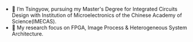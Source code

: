 - 👋 I’m Tsingyow, pursuing my Master's Degree for Integrated Circuits Design with Institution of Microelectronics of the Chinese Academy of Science(IMECAS).
- 👀 My research focus on FPGA, Image Process & Heterogeneous System Architecture.

<!---
nicyyyy/nicyyyy is a ✨ special ✨ repository because its `README.md` (this file) appears on your GitHub profile.
You can click the Preview link to take a look at your changes.
--->
